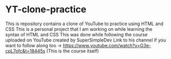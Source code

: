 # YT-clone-practice
This is repository contains a clone of YouTube to practice using HTML and CSS 
This is a personal project that I am working on while learning the syntax of HTML and CSS
This was done while following the course uploaded on YouTube created by SuperSimpleDev
Link to his channel if you want to follow along too -> https://www.youtube.com/watch?v=G3e-cpL7ofc&t=18445s (This is the course itself)
